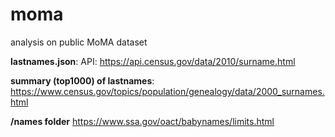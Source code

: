 # moma
analysis on public MoMA dataset

**lastnames.json**:
API: https://api.census.gov/data/2010/surname.html

**summary (top1000) of lastnames**: 
https://www.census.gov/topics/population/genealogy/data/2000_surnames.html

**/names folder**
https://www.ssa.gov/oact/babynames/limits.html